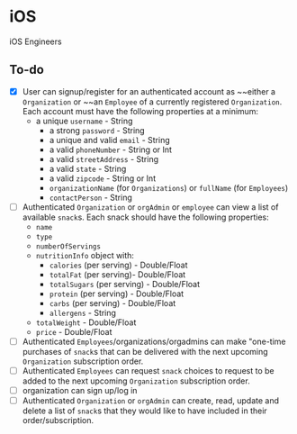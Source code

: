 # iOS
iOS Engineers

## To-do

- [x] User can signup/register for an authenticated account as ~~either a `Organization` or ~~an `Employee` of a currently registered `Organization`. Each account must have the following properties at a minimum:
  * a unique `username` - String
	* a strong `password` - String
	* a unique and valid `email` - String
	* a valid `phoneNumber` - String or Int
	* a valid `streetAddress` - String
	* a valid `state` - String
	* a valid `zipcode` - String or Int
	* `organizationName` (for `Organizations`) or `fullName` (for `Employees`)
	* `contactPerson` - String
- [ ] Authenticated `Organization` or `orgAdmin` or `employee` can view a list of available `snack`s. Each snack should have the following properties:
	* `name`
	* `type`
	* `numberOfServings`
	* `nutritionInfo` object with:
		- `calories` (per serving) - Double/Float
		- `totalFat` (per serving)- Double/Float
		- `totalSugars` (per serving) - Double/Float
		- `protein` (per serving) - Double/Float
		- `carbs` (per serving) - Double/Float
		- `allergens` - String
	 * `totalWeight` - Double/Float
	 * `price` - Double/Float
- [ ] Authenticated `Employees`/organizations/orgadmins can make "one-time purchases of `snack`s that can be delivered with the next upcoming `Organization` subscription order.
- [ ] Authenticated `Employees` can request `snack` choices to request to be added to the next upcoming `Organization` subscription order.
- [ ] organization can sign up/log in
- [ ] Authenticated `Organization` or `orgAdmin` can create, read, update and delete a list of `snack`s that they would like to have included in their order/subscription.
